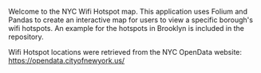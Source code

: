 Welcome to the NYC Wifi Hotspot map. This application uses Folium and Pandas to create an interactive map for users to view a specific borough's wifi hotspots. An example for the hotspots in Brooklyn is included in the repository.

Wifi Hotspot locations were retrieved from the NYC OpenData website: https://opendata.cityofnewyork.us/

